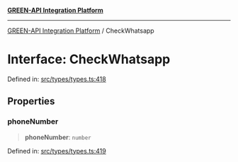 [**GREEN-API Integration Platform**](../README.md)

***

[GREEN-API Integration Platform](../globals.md) / CheckWhatsapp

# Interface: CheckWhatsapp

Defined in: [src/types/types.ts:418](https://github.com/green-api/greenapi-integration/blob/20ab1c18eae4ff2cd48cede03d005dd7127abc0b/src/types/types.ts#L418)

## Properties

### phoneNumber

> **phoneNumber**: `number`

Defined in: [src/types/types.ts:419](https://github.com/green-api/greenapi-integration/blob/20ab1c18eae4ff2cd48cede03d005dd7127abc0b/src/types/types.ts#L419)

